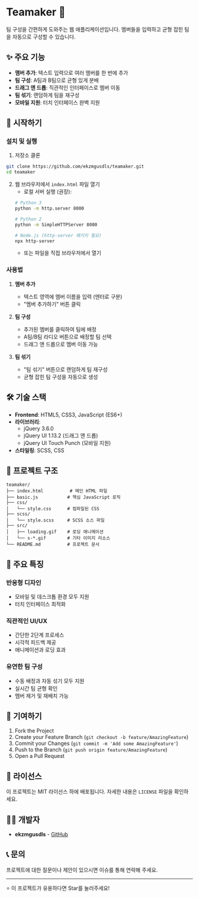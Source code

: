 # Teamaker 🎯

팀 구성을 간편하게 도와주는 웹 애플리케이션입니다. 멤버들을 입력하고 균형 잡힌 팀을 자동으로 구성할 수 있습니다.

## ✨ 주요 기능

- **멤버 추가**: 텍스트 입력으로 여러 멤버를 한 번에 추가
- **팀 구성**: A팀과 B팀으로 균형 있게 분배
- **드래그 앤 드롭**: 직관적인 인터페이스로 멤버 이동
- **팀 섞기**: 랜덤하게 팀을 재구성
- **모바일 지원**: 터치 인터페이스 완벽 지원

## 🚀 시작하기

### 설치 및 실행

1. 저장소 클론
```bash
git clone https://github.com/ekzmgusdls/teamaker.git
cd teamaker
```

2. 웹 브라우저에서 `index.html` 파일 열기
   - 로컬 서버 실행 (권장):
   ```bash
   # Python 3
   python -m http.server 8000
   
   # Python 2
   python -m SimpleHTTPServer 8000
   
   # Node.js (http-server 패키지 필요)
   npx http-server
   ```
   - 또는 파일을 직접 브라우저에서 열기

### 사용법

1. **멤버 추가**
   - 텍스트 영역에 멤버 이름을 입력 (엔터로 구분)
   - "멤버 추가하기" 버튼 클릭

2. **팀 구성**
   - 추가된 멤버를 클릭하여 팀에 배정
   - A팀/B팀 라디오 버튼으로 배정할 팀 선택
   - 드래그 앤 드롭으로 멤버 이동 가능

3. **팀 섞기**
   - "팀 섞기" 버튼으로 랜덤하게 팀 재구성
   - 균형 잡힌 팀 구성을 자동으로 생성

## 🛠️ 기술 스택

- **Frontend**: HTML5, CSS3, JavaScript (ES6+)
- **라이브러리**: 
  - jQuery 3.6.0
  - jQuery UI 1.13.2 (드래그 앤 드롭)
  - jQuery UI Touch Punch (모바일 지원)
- **스타일링**: SCSS, CSS

## 📁 프로젝트 구조

```
teamaker/
├── index.html          # 메인 HTML 파일
├── basic.js           # 핵심 JavaScript 로직
├── css/
│   └── style.css      # 컴파일된 CSS
├── scss/
│   └── style.scss     # SCSS 소스 파일
├── src/
│   ├── loading.gif    # 로딩 애니메이션
│   └── s-*.gif        # 기타 이미지 리소스
└── README.md          # 프로젝트 문서
```

## 🎨 주요 특징

### 반응형 디자인
- 모바일 및 데스크톱 환경 모두 지원
- 터치 인터페이스 최적화

### 직관적인 UI/UX
- 간단한 2단계 프로세스
- 시각적 피드백 제공
- 애니메이션과 로딩 효과

### 유연한 팀 구성
- 수동 배정과 자동 섞기 모두 지원
- 실시간 팀 균형 확인
- 멤버 제거 및 재배치 가능

## 🤝 기여하기

1. Fork the Project
2. Create your Feature Branch (`git checkout -b feature/AmazingFeature`)
3. Commit your Changes (`git commit -m 'Add some AmazingFeature'`)
4. Push to the Branch (`git push origin feature/AmazingFeature`)
5. Open a Pull Request

## 📝 라이선스

이 프로젝트는 MIT 라이선스 하에 배포됩니다. 자세한 내용은 `LICENSE` 파일을 확인하세요.

## 👨‍💻 개발자

- **ekzmgusdls** - [GitHub](https://github.com/ekzmgusdls)

## 📞 문의

프로젝트에 대한 질문이나 제안이 있으시면 이슈를 통해 연락해 주세요.

---

⭐ 이 프로젝트가 유용하다면 Star를 눌러주세요!
